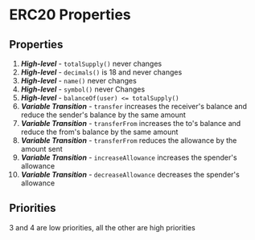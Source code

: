 # ERC20 Properties

## Properties

1. ***High-level*** - `totalSupply()` never changes
2. ***High-level*** - `decimals()` is 18 and never changes
3. ***High-level*** - `name()` never changes
4. ***High-level*** - `symbol()` never Changes
5. ***High-level*** - `balanceOf(user) <= totalSupply()`
6. ***Variable Transition*** - `transfer` increases the receiver's balance and reduce the sender's balance by the same amount
7. ***Variable Transition*** - `transferFrom` increases the to's balance and reduce the from's balance by the same amount
8. ***Variable Transition*** - `transferFrom` reduces the allowance by the amount sent
9. ***Variable Transition*** - `increaseAllowance` increases the spender's allowance
9. ***Variable Transition*** - `decreaseAllowance` decreases the spender's allowance

## Priorities
3 and 4 are low priorities, all the other are high priorities
